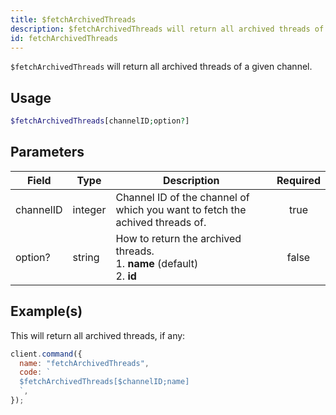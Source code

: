 ```yaml
---
title: $fetchArchivedThreads
description: $fetchArchivedThreads will return all archived threads of a given channel.
id: fetchArchivedThreads
---
```


`$fetchArchivedThreads` will return all archived threads of a given channel.

## Usage

```php
$fetchArchivedThreads[channelID;option?]
```

## Parameters

| Field     | Type    | Description                                                                       | Required |
| --------- | ------- | --------------------------------------------------------------------------------- | :------: |
| channelID | integer | Channel ID of the channel of which you want to fetch the achived threads of.      |   true   |
| option?   | string  | How to return the archived threads. <br /> 1. **name** (default) <br /> 2. **id** |  false   |

## Example(s)

This will return all archived threads, if any:

```javascript
client.command({
  name: "fetchArchivedThreads",
  code: `
  $fetchArchivedThreads[$channelID;name]
  `,
});
```
